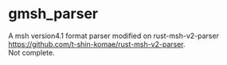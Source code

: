 # gmsh_parser
A msh version4.1 format parser modified  on rust-msh-v2-parser https://github.com/t-shin-komae/rust-msh-v2-parser.  
Not complete.

